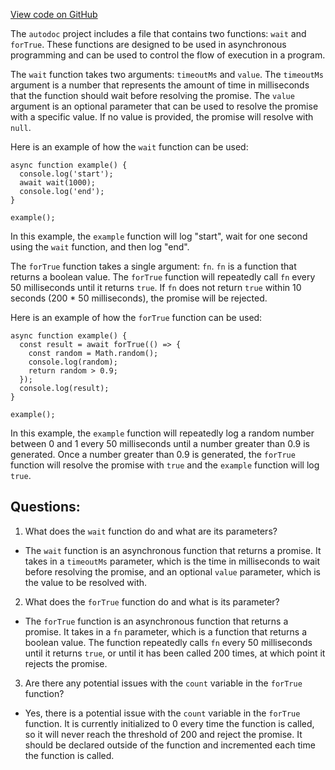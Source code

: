 [View code on GitHub](https://github.com/context-labs/autodoc/blob/master/src/cli/utils/WaitUtil.ts)

The `autodoc` project includes a file that contains two functions: `wait` and `forTrue`. These functions are designed to be used in asynchronous programming and can be used to control the flow of execution in a program.

The `wait` function takes two arguments: `timeoutMs` and `value`. The `timeoutMs` argument is a number that represents the amount of time in milliseconds that the function should wait before resolving the promise. The `value` argument is an optional parameter that can be used to resolve the promise with a specific value. If no value is provided, the promise will resolve with `null`.

Here is an example of how the `wait` function can be used:

```
async function example() {
  console.log('start');
  await wait(1000);
  console.log('end');
}

example();
```

In this example, the `example` function will log "start", wait for one second using the `wait` function, and then log "end".

The `forTrue` function takes a single argument: `fn`. `fn` is a function that returns a boolean value. The `forTrue` function will repeatedly call `fn` every 50 milliseconds until it returns `true`. If `fn` does not return `true` within 10 seconds (200 * 50 milliseconds), the promise will be rejected.

Here is an example of how the `forTrue` function can be used:

```
async function example() {
  const result = await forTrue(() => {
    const random = Math.random();
    console.log(random);
    return random > 0.9;
  });
  console.log(result);
}

example();
```

In this example, the `example` function will repeatedly log a random number between 0 and 1 every 50 milliseconds until a number greater than 0.9 is generated. Once a number greater than 0.9 is generated, the `forTrue` function will resolve the promise with `true` and the `example` function will log `true`.
## Questions: 
 1. What does the `wait` function do and what are its parameters?
- The `wait` function is an asynchronous function that returns a promise. It takes in a `timeoutMs` parameter, which is the time in milliseconds to wait before resolving the promise, and an optional `value` parameter, which is the value to be resolved with.

2. What does the `forTrue` function do and what is its parameter?
- The `forTrue` function is an asynchronous function that returns a promise. It takes in a `fn` parameter, which is a function that returns a boolean value. The function repeatedly calls `fn` every 50 milliseconds until it returns `true`, or until it has been called 200 times, at which point it rejects the promise.

3. Are there any potential issues with the `count` variable in the `forTrue` function?
- Yes, there is a potential issue with the `count` variable in the `forTrue` function. It is currently initialized to 0 every time the function is called, so it will never reach the threshold of 200 and reject the promise. It should be declared outside of the function and incremented each time the function is called.